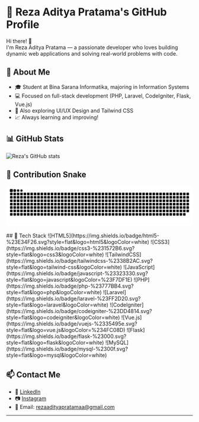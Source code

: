 # 🐍 Reza Aditya Pratama's GitHub Profile

Hi there! 👋  
I'm Reza Aditya Pratama — a passionate developer who loves building dynamic web applications and solving real-world problems with code.

## 🚀 About Me
- 🎓 Student at Bina Sarana Informatika, majoring in Information Systems
- 💻 Focused on full-stack development (PHP, Laravel, CodeIgniter, Flask, Vue.js)
- 🎨 Also exploring UI/UX Design and Tailwind CSS
- 📈 Always learning and improving!

## 📊 GitHub Stats
![Reza's GitHub stats](https://github-readme-stats.vercel.app/api?username=rezaalpratamaa&show_icons=true&theme=radical)

## 🐍 Contribution Snake
<p align="center">
  <img src="https://raw.githubusercontent.com/platane/snk/output/github-contribution-grid-snake-dark.svg?user=maulanasyaa&color_snake=#00BFFF&color_dots=#A4A5A6" alt="github contribution snake dark" />
</p>
## 🧰 Tech Stack
![HTML5](https://img.shields.io/badge/html5-%23E34F26.svg?style=flat&logo=html5&logoColor=white)
![CSS3](https://img.shields.io/badge/css3-%231572B6.svg?style=flat&logo=css3&logoColor=white)
![TailwindCSS](https://img.shields.io/badge/tailwindcss-%2338B2AC.svg?style=flat&logo=tailwind-css&logoColor=white)
![JavaScript](https://img.shields.io/badge/javascript-%23323330.svg?style=flat&logo=javascript&logoColor=%23F7DF1E)
![PHP](https://img.shields.io/badge/php-%23777BB4.svg?style=flat&logo=php&logoColor=white)
![Laravel](https://img.shields.io/badge/laravel-%23FF2D20.svg?style=flat&logo=laravel&logoColor=white)
![CodeIgniter](https://img.shields.io/badge/codeigniter-%23DD4814.svg?style=flat&logo=codeigniter&logoColor=white)
![Vue.js](https://img.shields.io/badge/vuejs-%2335495e.svg?style=flat&logo=vue.js&logoColor=%234FC08D)
![Flask](https://img.shields.io/badge/flask-%23000.svg?style=flat&logo=flask&logoColor=white)
![MySQL](https://img.shields.io/badge/mysql-%2300f.svg?style=flat&logo=mysql&logoColor=white)

## 📫 Contact Me
- 💼 [LinkedIn](https://www.linkedin.com/in/rezaalpratamaa)
- 📷 [Instagram](https://instagram.com/rezaalpratamaa)
- 📧 Email: rezaadityapratamaa@gmail.com

---

